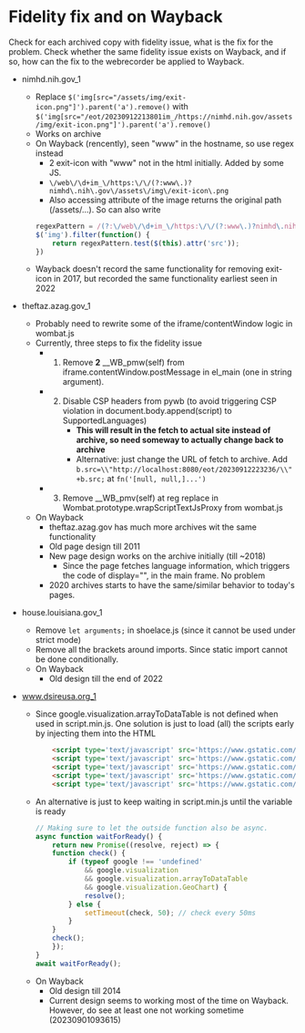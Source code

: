 # Fidelity fix and on Wayback
Check for each archived copy with fidelity issue, what is the fix for the problem.
Check whether the same fidelity issue exists on Wayback, and if so, how can the fix to the webrecorder be applied to Wayback.

- nimhd.nih.gov_1
    - Replace ```$('img[src="/assets/img/exit-icon.png"]').parent('a').remove()``` with ```$('img[src="/eot/20230912213801im_/https://nimhd.nih.gov/assets/img/exit-icon.png"]').parent('a').remove()```
    - Works on archive
    - On Wayback (rencently), seen "www" in the hostname, so use regex instead
        - 2 exit-icon with "www" not in the html initially. Added by some JS.
        - ```\/web\/\d+im_\/https:\/\/(?:www\.)?nimhd\.nih\.gov\/assets\/img\/exit-icon\.png```
        - Also accessing attribute of the image returns the original path (/assets/...). So can also write 
        ```javascript
        regexPattern = /(?:\/web\/\d+im_\/https:\/\/(?:www\.)?nimhd\.nih\.gov)?\/assets\/img\/exit-icon\.png/
        $('img').filter(function() {
            return regexPattern.test($(this).attr('src'));
        })
        ```
    - Wayback doesn't record the same functionality for removing exit-icon in 2017, but recorded the same functionality earliest seen in 2022

- theftaz.azag.gov_1
    - Probably need to rewrite some of the iframe/contentWindow logic in wombat.js
    - Currently, three steps to fix the fidelity issue
        - 1. Remove **2** __WB_pmw(self) from iframe.contentWindow.postMessage in el_main (one in string argument).
        - 2. Disable CSP headers from pywb (to avoid triggering CSP violation in document.body.append(script) to SupportedLanguages)
             - **This will result in the fetch to actual site instead of archive, so need someway to actually change back to archive**
             - Alternative: just change the URL of fetch to archive. Add ```b.src=\\"http://localhost:8080/eot/20230912223236/\\"+b.src;```  at ```fn('[null, null,]...')```
        - 3. Remove __WB_pmv(self) at reg replace in Wombat.prototype.wrapScriptTextJsProxy from wombat.js
    - On Wayback
        - theftaz.azag.gov has much more archives wit the same functionality
        - Old page design till 2011
        - New page design works on the archive initially (till ~2018)
            - Since the page fetches language information, which triggers the code of display="", in the main frame. No problem
        - 2020 archives starts to have the same/similar behavior to today's pages. 


- house.louisiana.gov_1
    - Remove ```let arguments;``` in shoelace.js (since it cannot be used under strict mode)
    - Remove all the brackets around imports. Since static import cannot be done conditionally.
    - On Wayback
        - Old design till the end of 2022


- www.dsireusa.org_1
    - Since google.visualization.arrayToDataTable is not defined when used in script.min.js. One solution is just to load (all) the scripts early by injecting them into the HTML
        ```html
            <script type='text/javascript' src='https://www.gstatic.com/charts/51/js/jsapi_compiled_default_module.js' id='jsapi-default-js'></script>
            <script type='text/javascript' src='https://www.gstatic.com/charts/51/js/jsapi_compiled_graphics_module.js' id='jsapi-graphics-js'></script>
            <script type='text/javascript' src='https://www.gstatic.com/charts/51/js/jsapi_compiled_ui_module.js' id='jsapi-ui-js'></script>
            <script type='text/javascript' src='https://www.gstatic.com/charts/51/js/jsapi_compiled_geo_module.js' id='jsapi-geo-js'></script>
            <script type='text/javascript' src='https://www.gstatic.com/charts/51/js/jsapi_compiled_geochart_module.js' id='jsapi-geochart-js'></script>
        ```
    - An alternative is just to keep waiting in script.min.js until the variable is ready
        ```javascript
        // Making sure to let the outside function also be async.
        async function waitForReady() {
            return new Promise((resolve, reject) => {
            function check() {
                if (typeof google !== 'undefined' 
                    && google.visualization 
                    && google.visualization.arrayToDataTable
                    && google.visualization.GeoChart) {
                    resolve();
                } else {
                    setTimeout(check, 50); // check every 50ms
                }
            }
            check();
            });
        }
        await waitForReady();
        ```
    - On Wayback
        - Old design till 2014
        - Current design seems to working most of the time on Wayback. However, do see at least one not working sometime (20230901093615)